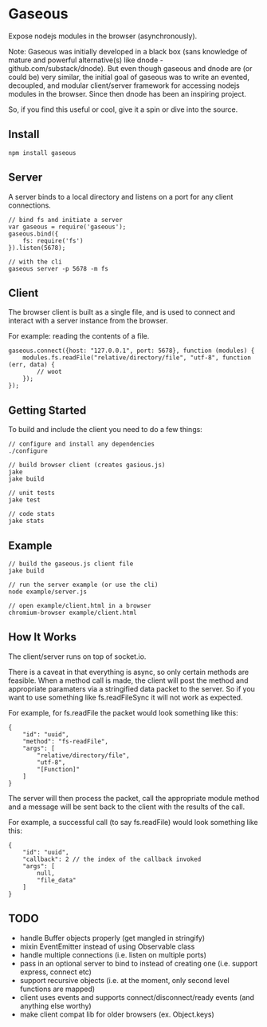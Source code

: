 # Gaseous

Expose nodejs modules in the browser (asynchronously).

Note: Gaseous was initially developed in a black box (sans knowledge of mature and powerful alternative(s) like dnode - github.com/substack/dnode).
But even though gaseous and dnode are (or could be) very similar, the initial goal of gaseous was to write an 
evented, decoupled, and modular client/server framework for accessing nodejs modules in the browser. Since then dnode has been an inspiring project.

So, if you find this useful or cool, give it a spin or dive into the source.

## Install

    npm install gaseous

## Server

A server binds to a local directory and listens on a port for any client connections.

    // bind fs and initiate a server
    var gaseous = require('gaseous');
    gaseous.bind({
        fs: require('fs')
    }).listen(5678);

    // with the cli
    gaseous server -p 5678 -m fs

## Client

The browser client is built as a single file, and is used to connect and interact with a server instance from the browser.

For example: reading the contents of a file.

    gaseous.connect({host: "127.0.0.1", port: 5678}, function (modules) {
        modules.fs.readFile("relative/directory/file", "utf-8", function (err, data) {
            // woot
        });
    });

## Getting Started

To build and include the client you need to do a few things:

    // configure and install any dependencies
    ./configure

    // build browser client (creates gasious.js)
    jake
    jake build

    // unit tests
    jake test

    // code stats
    jake stats

## Example

    // build the gaseous.js client file
    jake build

    // run the server example (or use the cli)
    node example/server.js

    // open example/client.html in a browser
    chromium-browser example/client.html

## How It Works

The client/server runs on top of socket.io.

There is a caveat in that everything is async, so only certain methods are feasible. 
When a method call is made, the client will post the method and appropriate paramaters via a stringified data packet to the server.
So if you want to use something like fs.readFileSync it will not work as expected.

For example, for fs.readFile the packet would look something like this:

    {
        "id": "uuid",
        "method": "fs-readFile",
        "args": [
            "relative/directory/file",
            "utf-8",
            "[Function]"
        ]
    }

The server will then process the packet, call the appropriate module method and a message will be sent back to the client with the results of the call.

For example, a successful call (to say fs.readFile) would look something like this:

    {
        "id": "uuid",
        "callback": 2 // the index of the callback invoked
        "args": [
            null,
            "file_data"
        ]
    }

## TODO

* handle Buffer objects properly (get mangled in stringify)
* mixin EventEmitter instead of using Observable class
* handle multiple connections (i.e. listen on multiple ports)
* pass in an optional server to bind to instead of creating one (i.e. support express, connect etc)
* support recursive objects (i.e. at the moment, only second level functions are mapped)
* client uses events and supports connect/disconnect/ready events (and anything else worthy)
* make client compat lib for older browsers (ex. Object.keys)
